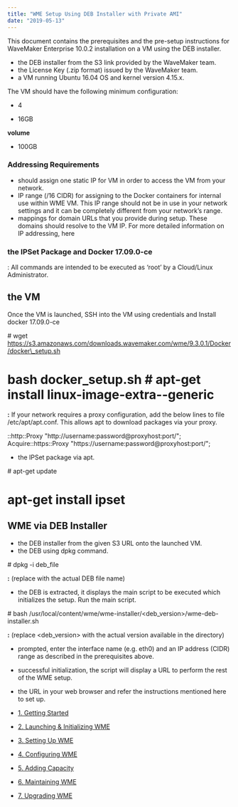 ```yaml
---
title: "WME Setup Using DEB Installer with Private AMI"
date: "2019-05-13"
---
```


This document contains the prerequisites and the pre-setup instructions for WaveMaker Enterprise 10.0.2 installation on a VM using the DEB installer.

- the DEB installer from the S3 link provided by the WaveMaker team.
- the License Key (.zip format) issued by the WaveMaker team.
- a VM running Ubuntu 16.04 OS and kernel version 4.15.x.

The VM should have the following minimum configuration:

- 4

- 16GB

**volume**

- 100GB

### Addressing Requirements

- should assign one static IP for VM in order to access the VM from your network.
- IP range (/16 CIDR) for assigning to the Docker containers for internal use within WME VM. This IP range should not be in use in your network settings and it can be completely different from your network’s range.
- mappings for domain URLs that you provide during setup. These domains should resolve to the VM IP. For more detailed information on IP addressing, here

### the IPSet Package and Docker 17.09.0-ce

: All commands are intended to be executed as ‘root’ by a Cloud/Linux Administrator.

## the VM

Once the VM is launched, SSH into the VM using credentials and Install docker 17.09.0-ce

\# wget 
https://s3.amazonaws.com/downloads.wavemaker.com/wme/9.3.0.1/Docker/docker\_setup.sh 
# bash docker\_setup.sh # apt-get install linux-image-extra-<kernel verion>-generic

**:** If your network requires a proxy configuration, add the below lines to file /etc/apt/apt.conf. This allows apt to download packages via your proxy.

::http::Proxy "http://username:password@proxyhost:port/"; 
Acquire::https::Proxy 
"https://username:password@proxyhost:port/";

- the IPSet package via apt.

\# apt-get update
# apt-get install ipset

## WME via DEB Installer

- the DEB installer from the given S3 URL onto the launched VM.
- the DEB using dpkg command.

\# dpkg -i deb\_file

**:** (replace with the actual DEB file name)

- the DEB is extracted, it displays the main script to be executed which initializes the setup. Run the main script.

\# bash /usr/local/content/wme/wme-installer/<deb\_version>/wme-deb-installer.sh

**:** (replace <deb\_version> with the actual version available in the directory)

- prompted, enter the interface name (e.g. eth0) and an IP address (CIDR) range as described in the prerequisites above.
- successful initialization, the script will display a URL to perform the rest of the WME setup.
- the URL in your web browser and refer the instructions mentioned here to set up.

- [1\. Getting Started](/learn/installation/wavemaker-enterprise-setup-guide/)
- [2\. Launching & Initializing WME](/learn/installation/wme-setup-guide-launch-initialize/)
- [3\. Setting Up WME](/learn/installation/wme-setup-guide-access-setting/)
- [4\. Configuring WME](/learn/installation/wme-setup-guide-configuration/)
- [5\. Adding Capacity](/learn/installation/wme-setup-guide-adding-capacity/)
- [6\. Maintaining WME](/learn/installation/wme-setup-guide-maintenance/)
- [7\. Upgrading WME](/learn/installation/wme-setup-guide-upgrading/)
